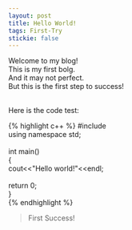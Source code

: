 ```yaml
---
layout: post
title: Hello World!
tags: First-Try
stickie: false
---
```


Welcome to my blog!<br>This is my first bolg. <br>And it may not perfect.<br>But this is the first step to success!<br>

<br>Here is the code test:<br>

{% highlight c++ %} 
#include <iostream><br>
using namespace std;<br>
<br>
int main()<br>
{<br>
  cout<<"Hello world!"<<endl;<br>
  <br>
  return 0;<br>
 }<br>
{% endhighlight %}

> First Success!
